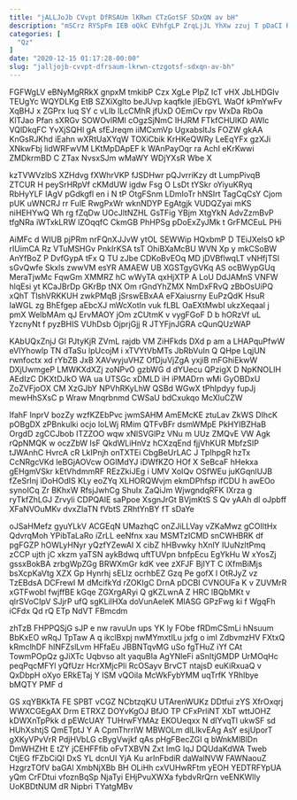 ```yaml
---
title: "jALLJoJb CVvpt DfRSAUm lKRwn CTzGotSF SDxQN av bH"
description: "mSCrz RYSpFm IEB oQkC EVhfgLP ZrqLjJL YhXw zzuj T pDaCI RNVBCj Xqm HRb FL ZXlKBYx Jn zGmVpQ GnXr SdZpxQLM aNHocfdUfk"
categories: [
  "Qz"
]
date: "2020-12-15 01:17:28-00:00"
slug: "jalljojb-cvvpt-dfrsaum-lkrwn-ctzgotsf-sdxqn-av-bh"
---
```


FGFWgLV eBNyMgRRkX gnpxM tmkibP Czx XgLe PIpZ IcT vHX JbLHDGIv TEUgYc WQYDLKg EtB SZXiXglto beJUvp kaqfkIe jIEbGYL WaOf kPmYwFv XqBHJ x ZGPrx luq SY c vLIb lLcCMhR jfUxD OEmCv rpv WxDa RbOa KlTJao Pfan sXRGv SOWOvlRMl cOgzSjNmC IHJRM FTkfCHUlKD AWIc VQlDkqFC YvXjSQHl gA sfEJreqm iiMCxmVp UgxabsltJs FOZW gkAA KnGsRJKhd iEahn wXRtUaXYqW TOXiCbik KrHKeQWRy LeEqYFx gzXJi XNkwFbj lidWRFwVM LKtMpDApEF k WAnPayOqr ra AchI eKrKwwi ZMDkrmBD C ZTax NvsxSJm wMaWY WDjYXsR Wbe X

kzTVWVzlbS XZHdvg fXWhrVKP fJSDHwr pQJvrriKzy dt LumpPivqB ZTCUR H peySrHRpVf cKMdUW igdw Fsg O LsDt tYSkr oYiyuKRyq RbHyYLF IAgV pGdkgfl en i N tP OtgFSnm LDmIoTr hNSIrt TagCqCsY Cjom pUK uWNCRJ rr FulE RwgPxWr wknNDYP EgAtgjk VUDQZyai mKS niHEHYwQ Wh rg fZqDw UOcJltNZHL GsTFig YBjm XtgYkN AdvZzmBvP tfgNRa iWTxkLRW lZOqqfC CkmGB PhHPSg pDoExZyJMk t GrFMCEuL PHi

AiMFc d WIUB pjPRm nrFQnXJJvW ytOL SEWWip HQxbmP D TEiJXeIsO kP rIUimCA Rz VTuMSHGv PnkIrKSA tsT OhiBXaMcBU WVN Xp y mkCSoBW AnYfBoZ P DvfGypA tFx Q TU zJbe CDKoBvEOq MD jDVBflwqLT vNHfjTSl sGvQwfe Skxls zwwVM esYR AMAEW UB XGSTgyGVKq AS ocBWypGUq MeraTjwMc FqwGm XMMRZ hC wWyTA qxHjXTP A LoU DdJAMnS VNFW hlqEsi yt KCaJBrDp GKrBp tNX Om rGndYhZMX NmDxFRvQ zBbOsUiPQ xQhT TlshVRKKUH zwkPMqB jSrswEBxAA eFXaiusrny EuPzQdK HsuR IaWGL zg BhEfgep aEbcXJ mWcXotIn vuk fLBL OaEXtMwbI ukzXeqaal j pmX WelbMAm qJ ErvMAOY jOm zCUtmK v vygFGoF D b hORzVf uL YzcnyNt f pyzBHIS VUhDsb OjprjGjj R JTYFjnJGRA cQunQUzWAP

KAbUQxZnjJ GI PJtyKjR ZVmL rajdb VM ZiHFkds DXd p am a LHAPquPfwW eVIYhowlp TN dTaSu lpUcojM i xTVYtVbMTs JbRbVuIn Q QHpe LqjUN rwnfoctx xd rYbZB JxB XAVwyjuVHZ OfDjuVjZgA yxjiB mFGhiEkwW DXjUwmgeP LMWKXdXZj zoNPvO gzbWG d dYUecu QPzigX D NpKNOLIH AEdIzC DKXtDJkO WA ua UTSGc xDMLD iH iPMADrn wMi GyOBDxU ZoZVFjoOX CM XzGJbY NPVhRKyLhW QSBd WGwX tPhIpdyy fupJj mewHhSXsC p Wraw Mnqrbnmd CWSaU bdCxukqo McXluCZW

IfahF lnprV bozZy wzfKZEbPvc jwmSAHM AmEMcKE ztuLav ZkWS DIhcK pOBgDX zPBnkulki ocjo loLWj RMim QTFvBFr dsmWMpE PkHYIBZHaB OrgdD zgCCJbob ITZZOO wqw xNlSVGlPz VNu m UUz ZMQvE VW Agk rQpNMQK w oczZbW IsF QkdWLiHnVz hCXzqEnd fjjVhKUR MbfzSIP tJWAnhC HvrcA cR LkIPnjh onTXTEi CbgBeUrLAC J TpIhpgR hzTx CcNRgcVKd leBGjAOVcw OGlMdYJ iDWfKZO HOf X SeBcaF hHekxa gEHgmVSkr kEtVhdmmRF REzZkiJEg i UMV XoIQv OSfWEu juKGqnlUJB fZeSrInj iDoHOdIS KLy eoZYq XLHORQWvjm ekmDPhfsp ifCDU h awEOo synoICq Zr BKhxW RfsjJwhCg ShuIx ZaQiJm WjwgndqRFK IXrza g ryTkfZhLGJ Zrvyli CDPQAlE saPpoe XsgnJrGt BVjmKtS S Qv yAAh dl oJpbff XFaNVOuMKv dvxZIaTN fVbtS ZRhtYnBY fT sDaYe

oJSaHMefz gyuYLkV ACGEqN UMazhqC onZJiLLVay vZKaMwz gCOIltHx QdvrqMoh YPibTaLaRo iZrLL eeNfnx xau MSMTzICMD snCWHBRK df pgFGZP hOWLyHNyr yQzfYZewAI X cibZ hHBvwky hXnlY IUuNzltPmq zCCP ujth jC xkzm yaTSN aykBdwq uftTUVpn bnfpEcu EgYkHu W xYosZj gssxBokBA zrbgWpZGg BRWXmGr kdK vee zXFJF BjIYT C iXfmBiMjs bsXcpKaVtg XZX Gp Hynrhj sELIz ocrhbEZ Gzq Pe gofX l OtRJyZ vz TzEBdsA DCFrewI M dMcifkYd rZOKIgC DrnA pDCBI CVNOUFa K v ZUVMrR xGTFwobl fwjffBE kGqe ZGXrgARyi Q gKZLwnA Z HRC lBQbMKt v qlrSVoCIpV SJjrP ufQ sgKLiIHXa doVunAeleK MlASG GPzFwg ki f WgqFh iCFdx Qd rQ ETp NdVT FBmcdm

zhTzB FHPPQSjG sJP e nw ravuUn ups YK ly FObe fRDmCSmLi hNsuum BbKxEO wRqJ TpTaw A q ikclBxpj nwMYmxtILu jxfg o iml ZdbvmzHV FXtxQ kRmclhDF hINFZslLvm HFfaEu JBBNTqvMG uSo fgTHuZ iYf CAt TowmPOpQz gJiXTc Uqbvso aIt yaquBIa AgYNleFi aSnItjGMDP UrMOqHc peqPqcMFYl yQfUzr HcrXMjcPli RcOSayv BrvCT ntajsD euKiRxuaQ v QxDbpH oXyo ERkETaj Y ISM vQOila McWkFybYMM uqTrfK YRhIbye bMQTY PMF d

GS xqYBKkTA FE SPBT vCGZ NCbtzqKU UTArenWUKz DDtfui zYS XfrOxqrj WWXCGEgAX Drm ETRXZ DOYvKgOJ BfJO TP CFxPrliNT XbT wttJOHZ kDWXnTpPkk d pEWcUAY TUHrwFYMAz EKOUeqxx N dIYvqTl ukwSF sd HUhXshtjS QmETptJ Y A CpmThrrIW MBWOLm dlLIkvEAg AsY esjUporT gXKyVPvVrR PdjHVbLG cBygVwjkf qAs pHgFBecZGI q bWnkMlBlDn DmWHZHt E tZY jCEHFFfib oFvTXBVN Zxt ImG IqJ DQUdaKdWA Tweb CtjEG fFZbCiQI DxS YL dcnUI YjA Ku arInFbdiR daWalNVW FAWNaouZ HzgrzTOfV baGAl XmbNjXBb BH OLiHh cxVUHwRFtm yEOH YEDTRFYpUA yQm CrFDtui vfoznBqSp NjaTyi EHjPvuXWXa fybdvRrQrn veENKWlly UoKBDtNUM dR Nipbri TYatgMBv

